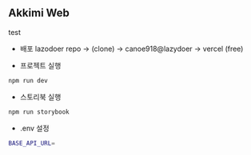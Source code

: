 ## Akkimi Web

test

- 배포
lazodoer repo -> (clone) -> canoe918@lazydoer -> vercel (free)

- 프로젝트 실행

```bash
npm run dev
```

- 스토리북 실행

```bash
npm run storybook
```

- .env 설정

```bash
BASE_API_URL=
```
